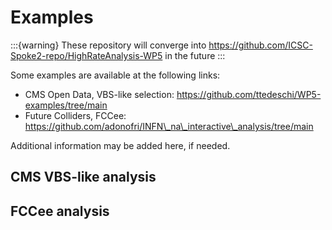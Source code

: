 # Examples
:::{warning}
These repository will converge into https://github.com/ICSC-Spoke2-repo/HighRateAnalysis-WP5 in the future
:::

Some examples are available at the following links:
- CMS Open Data, VBS-like selection: https://github.com/ttedeschi/WP5-examples/tree/main
- Future Colliders, FCCee: https://github.com/adonofri/INFN\_na\_interactive\_analysis/tree/main

Additional information may be added here, if needed.

## CMS VBS-like analysis

## FCCee analysis
